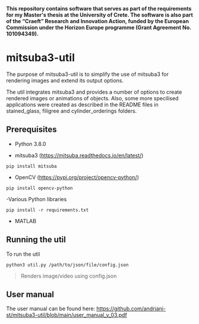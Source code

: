 **This repository contains software that serves as part of the requirements for my Master's thesis at the University of Crete. The software is also part of the “Craeft” Research and Innovation Action, funded by the European Commission under the Horizon Europe programme (Grant Agreement No. 101094349).**

# mitsuba3-util

The purpose of mitsuba3-util is to simplify the use of mitsuba3 for rendering images and extend its output options. 

The util integrates mitsuba3 and provides a number of options to create rendered images or animations of objects. Also, some more specilised applications were created as described in the README files in stained_glass, filigree and cylinder_orderings folders. 


## Prerequisites
- Python 3.8.0

- mitsuba3 (https://mitsuba.readthedocs.io/en/latest/)
```
pip install mitsuba
```

- OpenCV (https://pypi.org/project/opencv-python/)
```
pip install opencv-python
```

-Various Python libraries
```
pip install -r requirements.txt
```

- MATLAB

## Running the util

To run the util

```
python3 util.py /path/to/json/file/config.json
```

> Renders image/video using config.json


## User manual

The user manual can be found here: https://github.com/andriani-st/mitsuba3-util/blob/main/user_manual_v_03.pdf



